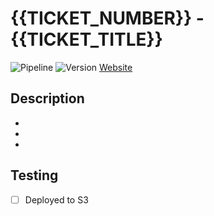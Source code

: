 # {{TICKET_NUMBER}} - {{TICKET_TITLE}}

![Pipeline](https://github.com/{{GITHUB_REPOSITORY}}/actions/workflows/preview.yml/badge.svg?event=pull_request&branch={{GITHUB_REF}})
![Version](https://gavanlamb-github-actions-assets.s3.ap-southeast-2.amazonaws.com/{{GITHUB_REPOSITORY}}/{{GITHUB_REF}}/Badges/version.svg)
[Website](https://gavanlamb-github-actions-assets.s3.ap-southeast-2.amazonaws.com/{{GITHUB_REPOSITORY}}/{{GITHUB_REF}}/site/index.html)

## Description
*
*
*

## Testing
- [ ] Deployed to S3
